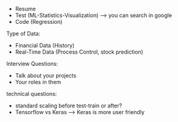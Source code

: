 
- Resume 
- Test (ML-Statistics-Visualization) --> you can search in google
- Code (Regression)

Type of Data:
- Financial Data (History)
- Real-Time Data (Process Control, stock prediction)

Interview Questions:
- Talk about your projects
- Your roles in them

technical questions:
- standard scaling before test-train or after?
- Tensorflow vs Keras --> Keras is more user friendly